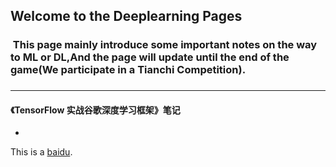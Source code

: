 ## Welcome to the Deeplearning Pages

### &nbsp;This page mainly introduce some important notes on the way to ML or DL,And the page will update until the end of the game(We participate in a Tianchi Competition).

### 
--------------------------
#### 《TensorFlow 实战谷歌深度学习框架》笔记
-
This is a [baidu](http://www.baidu.com/).
